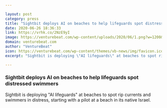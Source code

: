 ```yaml
---

layout: post
category: press
title: "Sightbit deploys AI on beaches to help lifeguards spot distressed swimmers"
date: 2020-06-26 18:36:33
link: https://vrhk.co/2NzE9yI
image: https://venturebeat.com/wp-content/uploads/2020/06/1.png?w=1200&strip=all
domain: venturebeat.com
author: "VentureBeat"
icon: https://venturebeat.com/wp-content/themes/vb-news/img/favicon.ico
excerpt: "Sightbit is deploying \"AI lifeguards\" at beaches to spot rip currents and swimmers in distress, starting with a pilot at a beach in its native Israel."

---
```


### Sightbit deploys AI on beaches to help lifeguards spot distressed swimmers

Sightbit is deploying "AI lifeguards" at beaches to spot rip currents and swimmers in distress, starting with a pilot at a beach in its native Israel.